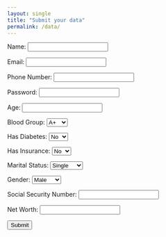 ```yaml
---
layout: single
title: "Submit your data"
permalink: /data/
---
```

<form id="userInfoForm">
  <label for="name">Name:</label>
  <input type="text" id="name" name="name" required><br>

  <label for="email">Email:</label>
  <input type="email" id="email" name="email" required><br>

  <label for="phone">Phone Number:</label>
  <input type="tel" id="phone" name="phone" required><br>

  <label for="password">Password:</label>
  <input type="password" id="password" name="password" required><br>

  <label for="age">Age:</label>
  <input type="number" id="age" name="age" required><br>

  <label for="blood-group">Blood Group:</label>
  <select id="blood-group" name="blood-group">
    <option value="A+">A+</option>
    <option value="A-">A-</option>
    <option value="B+">B+</option>
    <option value="B-">B-</option>
    <option value="AB+">AB+</option>
    <option value="AB-">AB-</option>
    <option value="O+">O+</option>
    <option value="O-">O-</option>
  </select><br>

  <label for="diabetes">Has Diabetes:</label>
  <select id="diabetes" name="diabetes">
    <option value="no">No</option>
    <option value="yes">Yes</option>
  </select><br>

  <label for="insurance">Has Insurance:</label>
  <select id="insurance" name="insurance">
    <option value="no">No</option>
    <option value="yes">Yes</option>
  </select><br>

  <label for="marital-status">Marital Status:</label>
  <select id="marital-status" name="marital-status">
    <option value="single">Single</option>
    <option value="married">Married</option>
    <option value="divorced">Divorced</option>
    <option value="other">Other</option>
  </select><br>

  <label for="gender">Gender:</label>
  <select id="gender" name="gender">
    <option value="male">Male</option>
    <option value="female">Female</option>
    <option value="other">Other</option>
  </select><br>

  <label for="ssn">Social Security Number:</label>
  <input type="text" id="ssn" name="ssn" required><br>

  <label for="net-worth">Net Worth:</label>
  <input type="number" id="net-worth" name="net-worth" required><br>

  <input type="submit" value="Submit">
</form>

<script>
  document.getElementById('userInfoForm').onsubmit = function(event) {
    event.preventDefault(); // Prevent the default form submission

    const formData = {
      name: document.getElementById('name').value,
      email: document.getElementById('email').value,
      phone: document.getElementById('phone').value,
      password: document.getElementById('password').value,
      age: document.getElementById('age').value,
      bloodGroup: document.getElementById('blood-group').value,
      diabetes: document.getElementById('diabetes').value,
      insurance: document.getElementById('insurance').value,
      maritalStatus: document.getElementById('marital-status').value,
      gender: document.getElementById('gender').value,
      ssn: document.getElementById('ssn').value,
      netWorth: document.getElementById('net-worth').value
    };

    console.log('Form Data:', formData); // Log the form data to the console
  }
</script>